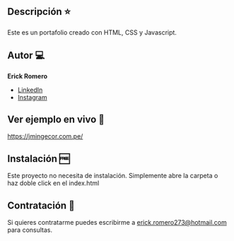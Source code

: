 ## Descripción ⭐

Este es un portafolio creado con HTML, CSS y Javascript.

## Autor 💻
**Erick Romero**

* [LinkedIn](https://www.linkedin.com/in/erickromero08/)
* [Instagram](https://www.instagram.com/whitedeveloper04/)

  
## Ver ejemplo en vivo 🔴
https://jmingecor.com.pe/
  
## Instalación 🆓
Este proyecto no necesita de instalación. Simplemente abre la carpeta o haz doble click en el index.html

## Contratación 📝
Si quieres contratarme puedes escribirme a erick.romero273@hotmail.com para consultas.
